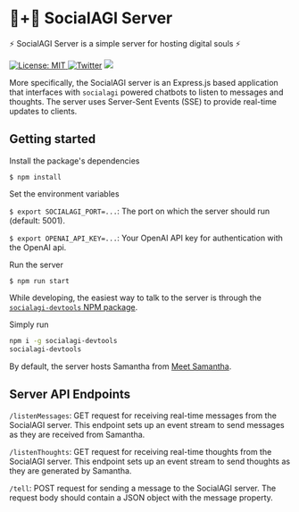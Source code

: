# 🤖+👱 SocialAGI Server

⚡ SocialAGI Server is a simple server for hosting digital souls ⚡

[![License: MIT](https://img.shields.io/badge/License-MIT-yellow.svg) ![Twitter](https://img.shields.io/twitter/url/https/twitter.com/socialagi.svg?style=social&label=Follow%20%40socialagi)](https://twitter.com/socialagi) [![](https://dcbadge.vercel.app/api/server/Dx3FYccm?compact=true&style=flat)](https://discord.gg/Dx3FYccm)

More specifically, the SocialAGI server is an Express.js based application that interfaces with `socialagi` powered chatbots to listen to messages and thoughts. The server uses Server-Sent Events (SSE) to provide real-time updates to clients.

## Getting started

Install the package's dependencies

```$ npm install```

Set the environment variables

`$ export SOCIALAGI_PORT=...`: The port on which the server should run (default: 5001).

`$ export OPENAI_API_KEY=...`: Your OpenAI API key for authentication with the OpenAI api.

Run the server

```$ npm run start```

While developing, the easiest way to talk to the server is through the [`socialagi-devtools` NPM package](https://www.npmjs.com/package/socialagi-devtools).

Simply run
```bash
npm i -g socialagi-devtools
socialagi-devtools 
```

By default, the server hosts Samantha from [Meet Samantha](http://meetsamantha.ai).

## Server API Endpoints

`/listenMessages`: GET request for receiving real-time messages from the SocialAGI server. This endpoint sets up an event stream to send messages as they are received from Samantha.

`/listenThoughts`: GET request for receiving real-time thoughts from the SocialAGI server. This endpoint sets up an event stream to send thoughts as they are generated by Samantha.

`/tell`: POST request for sending a message to the SocialAGI server. The request body should contain a JSON object with the message property.
